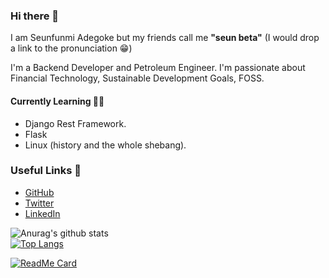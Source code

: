 ### Hi there 👋
I am Seunfunmi Adegoke but my friends call me **"seun beta"** (I would drop a link to the pronunciation 😁)  


I'm a Backend Developer and Petroleum Engineer. I'm passionate about Financial Technology, Sustainable Development Goals, FOSS.  

#### Currently Learning 👨‍💻
- Django Rest Framework.
- Flask
- Linux (history and the whole shebang).


### Useful Links 🌻
- [GitHub](https://github.com/seun-beta)
- [Twitter](https://twitter.com/seun_beta)
- [LinkedIn](https://www.linkedin.com/in/seunfunmi-adegoke/)  

![Anurag's github stats](https://github-readme-stats.vercel.app/api?username=seun-beta&show_icons=true&theme=tokyonight)  
[![Top Langs](https://github-readme-stats.vercel.app/api/top-langs/?username=seun-beta&layout=compact&theme=tokyonight)](https://github.com/anuraghazra/github-readme-stats)  

[![ReadMe Card](https://github-readme-stats.vercel.app/api/pin/?username=seun-beta&repo=APIs)](https://github.com/seun-beta/APIs)
